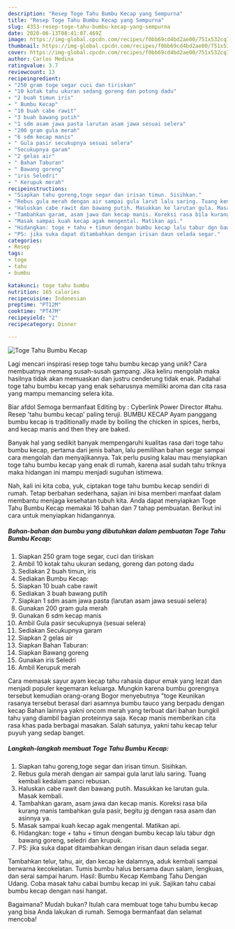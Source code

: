 ```yaml
---
description: "Resep Toge Tahu Bumbu Kecap yang Sempurna"
title: "Resep Toge Tahu Bumbu Kecap yang Sempurna"
slug: 4353-resep-toge-tahu-bumbu-kecap-yang-sempurna
date: 2020-06-13T08:41:07.469Z
image: https://img-global.cpcdn.com/recipes/f0bb69cd4bd2ae00/751x532cq70/toge-tahu-bumbu-kecap-foto-resep-utama.jpg
thumbnail: https://img-global.cpcdn.com/recipes/f0bb69cd4bd2ae00/751x532cq70/toge-tahu-bumbu-kecap-foto-resep-utama.jpg
cover: https://img-global.cpcdn.com/recipes/f0bb69cd4bd2ae00/751x532cq70/toge-tahu-bumbu-kecap-foto-resep-utama.jpg
author: Carlos Medina
ratingvalue: 3.7
reviewcount: 13
recipeingredient:
- "250 gram toge segar cuci dan tiriskan"
- "10 kotak tahu ukuran sedang goreng dan potong dadu"
- "2 buah timun iris"
- " Bumbu Kecap"
- "10 buah cabe rawit"
- "3 buah bawang putih"
- "1 sdm asam jawa pasta larutan asam jawa sesuai selera"
- "200 gram gula merah"
- "6 sdm kecap manis"
- " Gula pasir secukupnya sesuai selera"
- "Secukupnya garam"
- "2 gelas air"
- " Bahan Taburan"
- " Bawang goreng"
- "iris Seledri"
- " Kerupuk merah"
recipeinstructions:
- "Siapkan tahu goreng,toge segar dan irisan timun. Sisihkan."
- "Rebus gula merah dengan air sampai gula larut lalu saring. Tuang kembali kedalam panci rebusan."
- "Haluskan cabe rawit dan bawang putih. Masukkan ke larutan gula. Masak kembali."
- "Tambahkan garam, asam jawa dan kecap manis. Koreksi rasa bila kurang manis tambahkan gula pasir, begitu jg dengan rasa asam dan asinnya ya."
- "Masak sampai kuah kecap agak mengental. Matikan api."
- "Hidangkan: toge + tahu + timun dengan bumbu kecap lalu tabur dgn bawang goreng, seledri dan krupuk."
- "PS: jika suka dapat ditambahkan dengan irisan daun selada segar."
categories:
- Resep
tags:
- toge
- tahu
- bumbu

katakunci: toge tahu bumbu 
nutrition: 165 calories
recipecuisine: Indonesian
preptime: "PT12M"
cooktime: "PT47M"
recipeyield: "2"
recipecategory: Dinner

---
```



![Toge Tahu Bumbu Kecap](https://img-global.cpcdn.com/recipes/f0bb69cd4bd2ae00/751x532cq70/toge-tahu-bumbu-kecap-foto-resep-utama.jpg)

Lagi mencari inspirasi resep toge tahu bumbu kecap yang unik? Cara membuatnya memang susah-susah gampang. Jika keliru mengolah maka hasilnya tidak akan memuaskan dan justru cenderung tidak enak. Padahal toge tahu bumbu kecap yang enak seharusnya memiliki aroma dan cita rasa yang mampu memancing selera kita.

Biar afdol Semoga bermanfaat Editing by : Cyberlink Power Director #tahu. Resep &#39;tahu bumbu kecap&#39; paling teruji. BUMBU KECAP Ayam panggang bumbu kecap is traditionally made by boiling the chicken in spices, herbs, and kecap manis and then they are baked.

Banyak hal yang sedikit banyak mempengaruhi kualitas rasa dari toge tahu bumbu kecap, pertama dari jenis bahan, lalu pemilihan bahan segar sampai cara mengolah dan menyajikannya. Tak perlu pusing kalau mau menyiapkan toge tahu bumbu kecap yang enak di rumah, karena asal sudah tahu triknya maka hidangan ini mampu menjadi suguhan istimewa.


Nah, kali ini kita coba, yuk, ciptakan toge tahu bumbu kecap sendiri di rumah. Tetap berbahan sederhana, sajian ini bisa memberi manfaat dalam membantu menjaga kesehatan tubuh kita. Anda dapat menyiapkan Toge Tahu Bumbu Kecap memakai 16 bahan dan 7 tahap pembuatan. Berikut ini cara untuk menyiapkan hidangannya.

<!--inarticleads1-->

##### Bahan-bahan dan bumbu yang dibutuhkan dalam pembuatan Toge Tahu Bumbu Kecap:

1. Siapkan 250 gram toge segar, cuci dan tiriskan
1. Ambil 10 kotak tahu ukuran sedang, goreng dan potong dadu
1. Sediakan 2 buah timun, iris
1. Sediakan  Bumbu Kecap:
1. Siapkan 10 buah cabe rawit
1. Sediakan 3 buah bawang putih
1. Siapkan 1 sdm asam jawa pasta (larutan asam jawa sesuai selera)
1. Gunakan 200 gram gula merah
1. Gunakan 6 sdm kecap manis
1. Ambil  Gula pasir secukupnya (sesuai selera)
1. Sediakan Secukupnya garam
1. Siapkan 2 gelas air
1. Siapkan  Bahan Taburan:
1. Siapkan  Bawang goreng
1. Gunakan iris Seledri
1. Ambil  Kerupuk merah


Cara memasak sayur ayam kecap tahu rahasia dapur emak yang lezat dan menjadi populer kegemaran keluarga. Mungkin karena bumbu gorengnya tersebut kemudian orang-orang Bogor menyebutnya &#34;toge Keunikan rasanya tersebut berasal dari asamnya bumbu tauco yang berpadu dengan kecap Bahan lainnya yakni oncom merah yang terbuat dari bahan bungkil tahu yang diambil bagian proteinnya saja. Kecap manis memberikan cita rasa khas pada berbagai masakan. Salah satunya, yakni tahu kecap telur puyuh yang sedap banget. 

<!--inarticleads2-->

##### Langkah-langkah membuat Toge Tahu Bumbu Kecap:

1. Siapkan tahu goreng,toge segar dan irisan timun. Sisihkan.
1. Rebus gula merah dengan air sampai gula larut lalu saring. Tuang kembali kedalam panci rebusan.
1. Haluskan cabe rawit dan bawang putih. Masukkan ke larutan gula. Masak kembali.
1. Tambahkan garam, asam jawa dan kecap manis. Koreksi rasa bila kurang manis tambahkan gula pasir, begitu jg dengan rasa asam dan asinnya ya.
1. Masak sampai kuah kecap agak mengental. Matikan api.
1. Hidangkan: toge + tahu + timun dengan bumbu kecap lalu tabur dgn bawang goreng, seledri dan krupuk.
1. PS: jika suka dapat ditambahkan dengan irisan daun selada segar.


Tambahkan telur, tahu, air, dan kecap ke dalamnya, aduk kembali sampai berwarna kecokelatan. Tumis bumbu halus bersama daun salam, lengkuas, dan serai sampai harum. Hasil: Bumbu Kecap Kembang Tahu Dengan Udang. Coba masak tahu cabai bumbu kecap ini yuk. Sajikan tahu cabai bumbu kecap dengan nasi hangat. 

Bagaimana? Mudah bukan? Itulah cara membuat toge tahu bumbu kecap yang bisa Anda lakukan di rumah. Semoga bermanfaat dan selamat mencoba!
